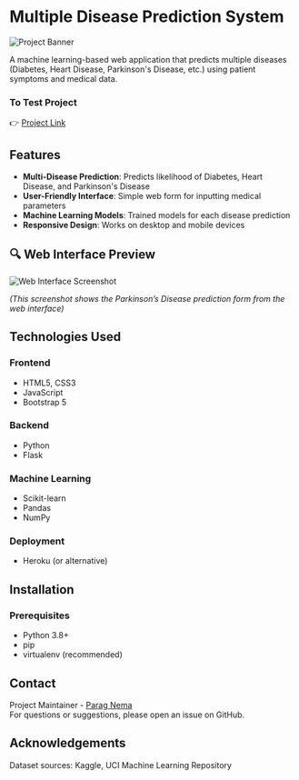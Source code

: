 # Multiple Disease Prediction System

![Project Banner](https://github.com/paragnema1/Multiple_Disease_Prediction_System/blob/main/assets/banner.png?raw=true)

A machine learning-based web application that predicts multiple diseases (Diabetes, Heart Disease, Parkinson's Disease, etc.) using patient symptoms and medical data.

### To Test Project

👉 [Project Link](https://multiple-disease-prediction---system.streamlit.app/)

## Features

- **Multi-Disease Prediction**: Predicts likelihood of Diabetes, Heart Disease, and Parkinson's Disease  
- **User-Friendly Interface**: Simple web form for inputting medical parameters  
- **Machine Learning Models**: Trained models for each disease prediction  
- **Responsive Design**: Works on desktop and mobile devices  

## 🔍 Web Interface Preview

![Web Interface Screenshot](https://github.com/paragnema1/Multiple_Disease_Prediction_System/blob/main/assets/parkinsons_ui.png)

*(This screenshot shows the Parkinson’s Disease prediction form from the web interface)*

## Technologies Used

### Frontend
- HTML5, CSS3  
- JavaScript  
- Bootstrap 5  

### Backend
- Python  
- Flask  

### Machine Learning
- Scikit-learn  
- Pandas  
- NumPy  

### Deployment
- Heroku (or alternative)  

## Installation

### Prerequisites
- Python 3.8+  
- pip  
- virtualenv (recommended)


## Contact

Project Maintainer - [Parag Nema](https://github.com/paragnema1)  
For questions or suggestions, please open an issue on GitHub.

## Acknowledgements

Dataset sources: Kaggle, UCI Machine Learning Repository
